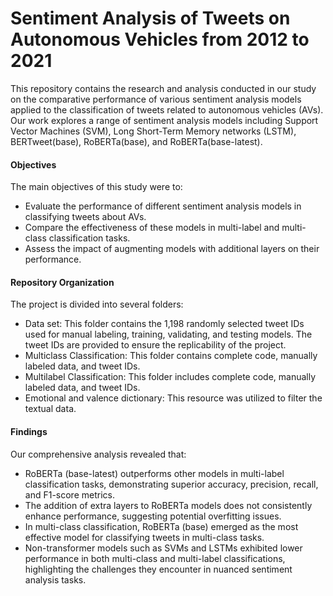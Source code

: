 # Sentiment Analysis of Tweets on Autonomous Vehicles from 2012 to 2021

This repository contains the research and analysis conducted in our study on the comparative performance of various sentiment analysis models applied to the classification of tweets related to autonomous vehicles (AVs). 
Our work explores a range of sentiment analysis models including Support Vector Machines (SVM), Long Short-Term Memory networks (LSTM), BERTweet(base), RoBERTa(base), and RoBERTa(base-latest).

#### Objectives

The main objectives of this study were to:

* Evaluate the performance of different sentiment analysis models in classifying tweets about AVs.
* Compare the effectiveness of these models in multi-label and multi-class classification tasks.
* Assess the impact of augmenting models with additional layers on their performance.

#### Repository Organization
The project is divided into several folders:
* Data set: This folder contains the 1,198 randomly selected tweet IDs used for manual labeling, training, validating, and testing models. The tweet IDs are provided to ensure the replicability of the project.
* Multiclass Classification: This folder contains complete code, manually labeled data, and tweet IDs.
* Multilabel Classification: This folder includes complete code, manually labeled data, and tweet IDs.
* Emotional and valence dictionary: This resource was utilized to filter the textual data.

#### Findings

Our comprehensive analysis revealed that:

* RoBERTa (base-latest) outperforms other models in multi-label classification tasks, demonstrating superior accuracy, precision, recall, and F1-score metrics.
* The addition of extra layers to RoBERTa models does not consistently enhance performance, suggesting potential overfitting issues.
* In multi-class classification, RoBERTa (base) emerged as the most effective model for classifying tweets in multi-class tasks.
* Non-transformer models such as SVMs and LSTMs exhibited lower performance in both multi-class and multi-label classifications, highlighting the challenges they encounter in nuanced sentiment analysis tasks.



